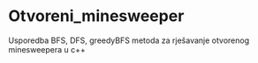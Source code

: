 # Otvoreni_minesweeper

Usporedba BFS, DFS, greedyBFS metoda za rješavanje otvorenog minesweepera u c++
